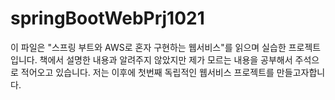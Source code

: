 # springBootWebPrj1021
이 파일은 "스프링 부트와 AWS로 혼자 구현하는 웹서비스"를 읽으며 실습한 프로젝트입니다.
책에서 설명한 내용과 알려주지 않았지만 제가 모르는 내용을 공부해서 주석으로 적어오고 있습니다.
저는 이후에 첫번째 독립적인 웹서비스 프로젝트를 만들고자합니다.
